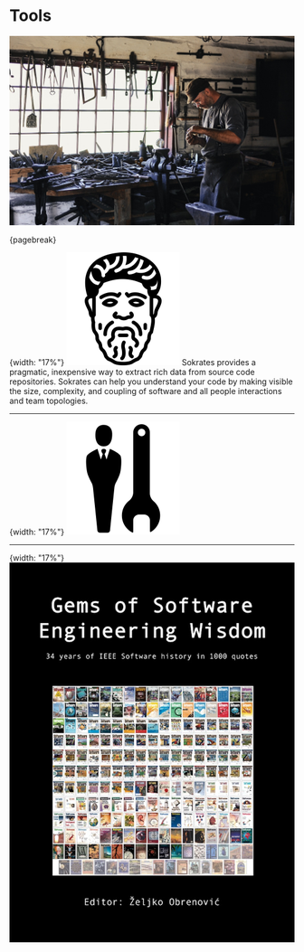 # Tools

![image by Pexels from pixabay](assets/images/arch/adult-gfd09399f9_1920.jpg)

{pagebreak}

{width: "17%"}
![[Sokrates](https://sokrates.dev): Sokrates is a tool I built to implement my vision of documenting and analyzing software architectures of complex systems.](assets/images/books/sokrates.png)
Sokrates provides a pragmatic, inexpensive way to extract rich data from source code repositories.
Sokrates can help you understand your code by making visible the size, complexity, and coupling of software and all people interactions and team topologies.

* * *

{width: "17%"}
![[Productivity Tools](https://obren.io/tools): a collection of online tools I built to help me in my daily work as an architect. I reuse these tools and lessons learned in building these tools when designing Data Foundation parts of the grounded architecture.](assets/images/books/productivity_tools.png)

* * *

{width: "17%"}
![[obren359.com](https://obren359.com): I've created a curated collections and high-quality IT resources (articles, videos, podcasts).](assets/images/arch/obren359.jpeg)

